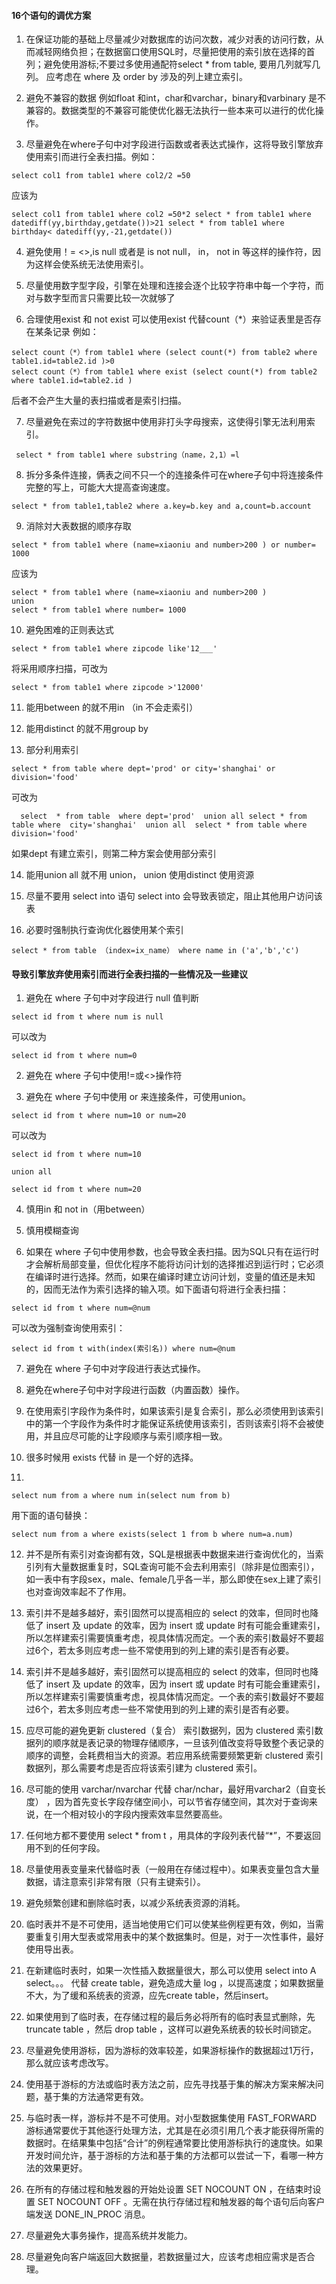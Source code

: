 #### 16个语句的调优方案
1. 在保证功能的基础上尽量减少对数据库的访问次数，减少对表的访问行数，从而减轻网络负担；在数据窗口使用SQL时，尽量把使用的索引放在选择的首列；避免使用游标;不要过多使用通配符select * from table, 要用几列就写几列。
应考虑在 where 及 order by 涉及的列上建立索引。

2. 避免不兼容的数据 例如float 和int，char和varchar，binary和varbinary 是不兼容的。数据类型的不兼容可能使优化器无法执行一些本来可以进行的优化操作。

3. 尽量避免在where子句中对字段进行函数或者表达式操作，这将导致引擎放弃使用索引而进行全表扫描。例如：
```
select col1 from table1 where col2/2 =50
```
应该为 
```
select col1 from table1 where col2 =50*2 select * from table1 where datediff(yy,birthday,getdate())>21 select * from table1 where birthday< datediff(yy,-21,getdate())
```
4. 避免使用！= <>,is null 或者是 is not null， in， not in 等这样的操作符，因为这样会使系统无法使用索引。

5. 尽量使用数字型字段，引擎在处理和连接会逐个比较字符串中每一个字符，而对与数字型而言只需要比较一次就够了


6. 合理使用exist 和 not exist 可以使用exist 代替count（*）来验证表里是否存在某条记录 例如：
```
select count（*）from table1 where (select count(*) from table2 where table1.id=table2.id )>0 
select count（*）from table1 where exist (select count(*) from table2 where table1.id=table2.id )
```
 后者不会产生大量的表扫描或者是索引扫描。

7. 尽量避免在索过的字符数据中使用非打头字母搜索，这使得引擎无法利用索引。
```
 select * from table1 where substring（name，2,1）=l
```

8. 拆分多条件连接，俩表之间不只一个的连接条件可在where子句中将连接条件完整的写上，可能大大提高查询速度。
```
select * from table1,table2 where a.key=b.key and a,count=b.account
```

9. 消除対大表数据的顺序存取
```
select * from table1 where (name=xiaoniu and number>200 ) or number= 1000
```
   应该为 
```
select * from table1 where (name=xiaoniu and number>200 )  
union 
select * from table1 where number= 1000 
```

10. 避免困难的正则表达式
```
select * from table1 where zipcode like'12___'

```
将采用顺序扫描，可改为 

```
select * from table1 where zipcode >'12000'
```

11. 能用between 的就不用in （in 不会走索引）

12. 能用distinct 的就不用group by

13. 部分利用索引
```
select * from table where dept='prod' or city='shanghai' or division='food'
```
 可改为
```
  select  * from table  where dept='prod'  union all select * from table where  city='shanghai'  union all  select * from table where division='food'
```
 如果dept 有建立索引，则第二种方案会使用部分索引

14. 能用union all 就不用 union， union 使用distinct 使用资源

15. 尽量不要用 select into 语句 select into 会导致表锁定，阻止其他用户访问该表

16. 必要时强制执行查询优化器使用某个索引
```
select * from table （index=ix_name） where name in ('a','b','c')
```


#### 导致引擎放弃使用索引而进行全表扫描的一些情况及一些建议
1. 避免在 where 子句中对字段进行 null 值判断
```
select id from t where num is null
```
可以改为

```
select id from t where num=0 
```

2. 避免在 where 子句中使用!=或<>操作符

3. 避免在 where 子句中使用 or 来连接条件，可使用union。

```
select id from t where num=10 or num=20
```
可以改为

```
select id from t where num=10 

union all 

select id from t where num=20 
```

4. 慎用in 和 not in（用between）

5. 慎用模糊查询 

6. 如果在 where 子句中使用参数，也会导致全表扫描。因为SQL只有在运行时才会解析局部变量，但优化程序不能将访问计划的选择推迟到运行时；它必须在编译时进行选择。然而，如果在编译时建立访问计划，变量的值还是未知的，因而无法作为索引选择的输入项。如下面语句将进行全表扫描： 
```
select id from t where num=@num 
```
可以改为强制查询使用索引：
```
select id from t with(index(索引名)) where num=@num
```

7. 避免在 where 子句中对字段进行表达式操作。

8. 避免在where子句中对字段进行函数（内置函数）操作。

9. 在使用索引字段作为条件时，如果该索引是复合索引，那么必须使用到该索引中的第一个字段作为条件时才能保证系统使用该索引，否则该索引将不会被使用，并且应尽可能的让字段顺序与索引顺序相一致。

10. 很多时候用 exists 代替 in 是一个好的选择。

11. 
```
select num from a where num in(select num from b) 
```
用下面的语句替换：

```
select num from a where exists(select 1 from b where num=a.num) 
```

12. 并不是所有索引对查询都有效，SQL是根据表中数据来进行查询优化的，当索引列有大量数据重复时，SQL查询可能不会去利用索引（除非是位图索引），如一表中有字段sex，male、female几乎各一半，那么即使在sex上建了索引也对查询效率起不了作用。

13. 索引并不是越多越好，索引固然可以提高相应的 select 的效率，但同时也降低了 insert 及 update 的效率，因为 insert 或 update 时有可能会重建索引，所以怎样建索引需要慎重考虑，视具体情况而定。一个表的索引数最好不要超过6个，若太多则应考虑一些不常使用到的列上建的索引是否有必要。

14. 索引并不是越多越好，索引固然可以提高相应的 select 的效率，但同时也降低了 insert 及 update 的效率，因为 insert 或 update 时有可能会重建索引，所以怎样建索引需要慎重考虑，视具体情况而定。一个表的索引数最好不要超过6个，若太多则应考虑一些不常使用到的列上建的索引是否有必要。

15. 应尽可能的避免更新 clustered（复合） 索引数据列，因为 clustered 索引数据列的顺序就是表记录的物理存储顺序，一旦该列值改变将导致整个表记录的顺序的调整，会耗费相当大的资源。若应用系统需要频繁更新 clustered 索引数据列，那么需要考虑是否应将该索引建为 clustered 索引。

16. 尽可能的使用 varchar/nvarchar 代替 char/nchar，最好用varchar2（自变长度） ，因为首先变长字段存储空间小，可以节省存储空间，其次对于查询来说，在一个相对较小的字段内搜索效率显然要高些。 

17. 任何地方都不要使用 select * from t ，用具体的字段列表代替“*”，不要返回用不到的任何字段。

18. 尽量使用表变量来代替临时表（一般用在存储过程中）。如果表变量包含大量数据，请注意索引非常有限（只有主键索引）。

19. 避免频繁创建和删除临时表，以减少系统表资源的消耗。


20. 临时表并不是不可使用，适当地使用它们可以使某些例程更有效，例如，当需要重复引用大型表或常用表中的某个数据集时。但是，对于一次性事件，最好使用导出表。

21. 在新建临时表时，如果一次性插入数据量很大，那么可以使用 select into A select。。。 代替 create table，避免造成大量 log ，以提高速度；如果数据量不大，为了缓和系统表的资源，应先create table，然后insert。

22. 如果使用到了临时表，在存储过程的最后务必将所有的临时表显式删除，先 truncate table ，然后 drop table ，这样可以避免系统表的较长时间锁定。 

23. 尽量避免使用游标，因为游标的效率较差，如果游标操作的数据超过1万行，那么就应该考虑改写。

24. 使用基于游标的方法或临时表方法之前，应先寻找基于集的解决方案来解决问题，基于集的方法通常更有效。

25. 与临时表一样，游标并不是不可使用。对小型数据集使用 FAST_FORWARD 游标通常要优于其他逐行处理方法，尤其是在必须引用几个表才能获得所需的数据时。在结果集中包括“合计”的例程通常要比使用游标执行的速度快。如果开发时间允许，基于游标的方法和基于集的方法都可以尝试一下，看哪一种方法的效果更好。

26. 在所有的存储过程和触发器的开始处设置 SET NOCOUNT ON ，在结束时设置 SET NOCOUNT OFF 。无需在执行存储过程和触发器的每个语句后向客户端发送 DONE_IN_PROC 消息。

27. 尽量避免大事务操作，提高系统并发能力。 
28. 尽量避免向客户端返回大数据量，若数据量过大，应该考虑相应需求是否合理。






 

